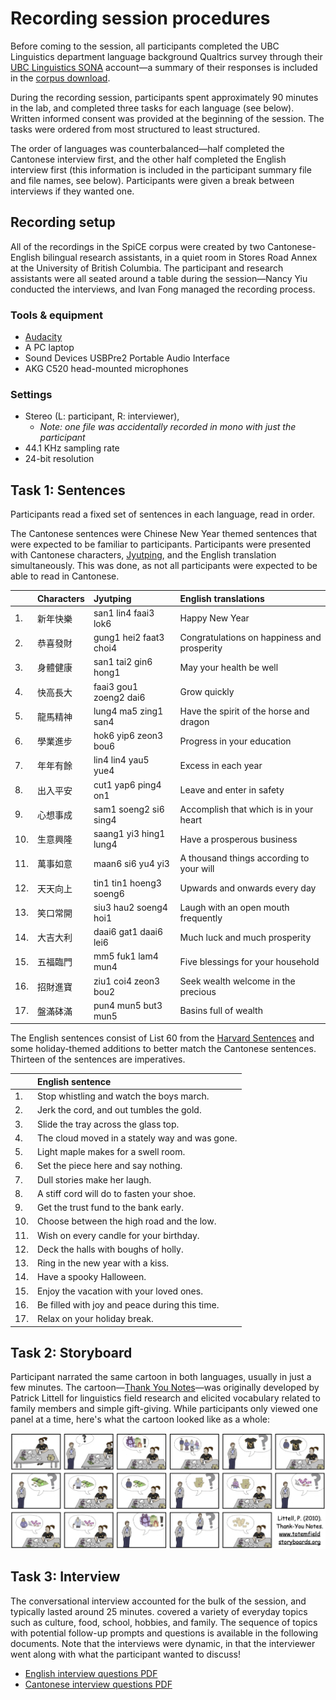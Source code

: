 # Recording session procedures

Before coming to the session, all participants completed the UBC Linguistics department language background Qualtrics survey through their [UBC Linguistics SONA](https://ubclinguistics.sona-systems.com/) account&mdash;a summary of their responses is included in the [corpus download](download.md).

During the recording session, participants spent approximately 90 minutes in the lab, and completed three tasks for each language (see below). Written informed consent was provided at the beginning of the session. The tasks were ordered from most structured to least structured.

The order of languages was counterbalanced&mdash;half completed the Cantonese interview first, and the other half completed the English interview first (this information is included in the participant summary file and file names, see below). Participants were given a break between interviews if they wanted one. 

## Recording setup

All of the recordings in the SpiCE corpus were created by two Cantonese-English bilingual research assistants, in a quiet room in Stores Road Annex at the University of British Columbia. The participant and research assistants were all seated around a table during the session&mdash;Nancy Yiu conducted the interviews, and Ivan Fong managed the recording process. 

### Tools & equipment

- [Audacity](https://www.audacityteam.org/)
- A PC laptop
- Sound Devices USBPre2 Portable Audio Interface
- AKG C520 head-mounted microphones

### Settings

- Stereo (L: participant, R: interviewer), 
	- *Note: one file was accidentally recorded in mono with just the participant*
- 44.1 KHz sampling rate
- 24-bit resolution


## Task 1: Sentences

Participants read a fixed set of sentences in each language, read in order.

The Cantonese sentences were Chinese New Year themed sentences that were expected to be familiar to participants. Participants were presented with Cantonese characters, [Jyutping](https://en.wikipedia.org/wiki/Jyutping), and the English translation simultaneously. This was done, as not all participants were expected to be able to read in Cantonese.


|             |  Characters	   | Jyutping	       				| English translations				   			|
| :---------- | :------------- | :----------------------------- | :-------------------------------------------- |
| 1.          | 新年快樂	       | san1 lin4 faai3 lok6	       	| Happy New Year 								|
| 2.          | 恭喜發財	       | gung1 hei2 faat3 choi4	       	| Congratulations on happiness and prosperity 	|
| 3.          | 身體健康	       | san1 tai2 gin6 hong1	      	| May your health be well 						|
| 4.          | 快高長大	       | faai3 gou1 zoeng2 dai6	      	| Grow quickly									|
| 5.          | 龍馬精神	       | lung4 ma5 zing1 san4	      	| Have the spirit of the horse and dragon		|
| 6.          | 學業進步	       | hok6 yip6 zeon3 bou6	      	| Progress in your education					|
| 7.          | 年年有餘	       | lin4 lin4 yau5 yue4	      	| Excess in each year							|
| 8.          | 出入平安	       | cut1 yap6 ping4 on1	      	| Leave and enter in safety						|
| 9.          | 心想事成	       | sam1 soeng2 si6 sing4	      	| Accomplish that which is in your heart		|
| 10.         | 生意興隆	       | saang1 yi3 hing1 lung4	      	| Have a prosperous business 					|
| 11.         | 萬事如意	       | maan6 si6 yu4 yi3		       	| A thousand things according to your will		|
| 12.         | 天天向上	       | tin1 tin1 hoeng3 soeng6        | Upwards and onwards every day					|
| 13.         | 笑口常開	       | siu3 hau2 soeng4 hoi1	      	| Laugh with an open mouth frequently			|
| 14.         | 大吉大利	       | daai6 gat1 daai6 lei6	      	| Much luck and much prosperity					|
| 15.         | 五福臨門	       | mm5 fuk1 lam4 mun4		      	| Five blessings for your household				|
| 16.         | 招財進寶	       | ziu1 coi4 zeon3 bou2	      	| Seek wealth welcome in the precious			|
| 17.         | 盤滿砵滿	       | pun4 mun5 but3 mun5	      	| Basins full of wealth 						|

The English sentences consist of List 60 from the [Harvard Sentences](https://www.cs.columbia.edu/~hgs/audio/harvard.html) and some holiday-themed additions to better match the Cantonese sentences. Thirteen of the sentences are imperatives.

|        		| English sentence 									|
| :------------ | :------------------------------------------------ |
| 1.            | Stop whistling and watch the boys march. 			|
| 2.            | Jerk the cord, and out tumbles the gold. 			|
| 3.            | Slide the tray across the glass top. 				|
| 4.            | The cloud moved in a stately way and was gone. 	|
| 5.            | Light maple makes for a swell room. 				|
| 6.            | Set the piece here and say nothing. 				|
| 7.            | Dull stories make her laugh. 						|
| 8.            | A stiff cord will do to fasten your shoe. 		|
| 9.            | Get the trust fund to the bank early. 			|
| 10.           | Choose between the high road and the low. 		|
| 11.           | Wish on every candle for your birthday. 			|
| 12.           | Deck the halls with boughs of holly. 				|
| 13.           | Ring in the new year with a kiss. 				|
| 14.           | Have a spooky Halloween. 							|
| 15.           | Enjoy the vacation with your loved ones. 			|
| 16.           | Be filled with joy and peace during this time. 	|  
| 17.           | Relax on your holiday break. 						|


## Task 2: Storyboard

Participant narrated the same cartoon in both languages, usually in just a few minutes. The cartoon&mdash;[Thank You Notes](http://totemfieldstoryboards.org/stories/thank_you_notes/)&mdash;was originally developed by Patrick Littell for linguistics field research and elicited vocabulary related to family members and simple gift-giving. While participants only viewed one panel at a time, here's what the cartoon looked like as a whole:

![image](img/thank-you-notes.jpg)


## Task 3: Interview

The conversational interview accounted for the bulk of the session, and typically lasted around 25 minutes. covered a variety of everyday topics such as culture, food, school, hobbies, and family. The sequence of topics with potential follow-up prompts and questions is available in the following documents. Note that the interviews were dynamic, in that the interviewer went along with what the participant wanted to discuss!

- [English interview questions PDF](spice-interview-questions-english.pdf)
- [Cantonese interview questions PDF](spice-interview-questions-cantonese.pdf)

